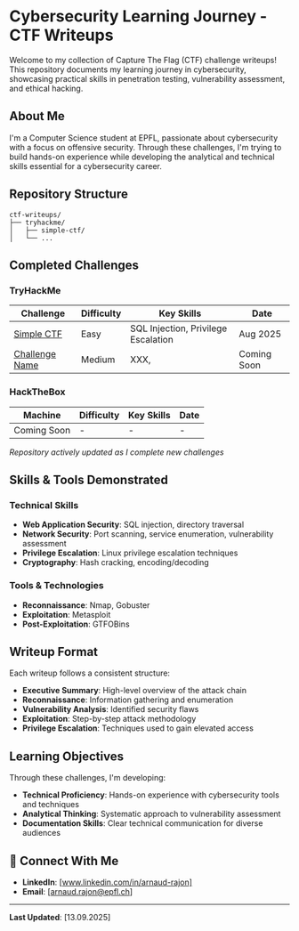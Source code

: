 # Cybersecurity Learning Journey - CTF Writeups

Welcome to my collection of Capture The Flag (CTF) challenge writeups! This repository documents my learning journey in cybersecurity, showcasing practical skills in penetration testing, vulnerability assessment, and ethical hacking.

## About Me

I'm a Computer Science student at EPFL, passionate about cybersecurity with a focus on offensive security. Through these challenges, I'm trying to build hands-on experience while developing the analytical and technical skills essential for a cybersecurity career.

## Repository Structure

```
ctf-writeups/
├── tryhackme/
│   ├── simple-ctf/
│   └── ...

```

## Completed Challenges

### TryHackMe
| Challenge | Difficulty | Key Skills | Date |
|-----------|------------|------------|------|
| [Simple CTF](tryhackme/simple-ctf-writeup.md) | Easy | SQL Injection, Privilege Escalation | Aug 2025 |
| [Challenge Name](link/) | Medium | XXX, | Coming Soon |

### HackTheBox
| Machine | Difficulty | Key Skills | Date |
|---------|------------|------------|------|
| Coming Soon | - | - | - |

*Repository actively updated as I complete new challenges*

## Skills & Tools Demonstrated

### Technical Skills
- **Web Application Security**: SQL injection, directory traversal
- **Network Security**: Port scanning, service enumeration, vulnerability assessment
- **Privilege Escalation**: Linux privilege escalation techniques
- **Cryptography**: Hash cracking, encoding/decoding

### Tools & Technologies
- **Reconnaissance**: Nmap, Gobuster
- **Exploitation**: Metasploit
- **Post-Exploitation**: GTFOBins

## Writeup Format

Each writeup follows a consistent structure:
- **Executive Summary**: High-level overview of the attack chain
- **Reconnaissance**: Information gathering and enumeration
- **Vulnerability Analysis**: Identified security flaws
- **Exploitation**: Step-by-step attack methodology
- **Privilege Escalation**: Techniques used to gain elevated access

## Learning Objectives

Through these challenges, I'm developing:
- **Technical Proficiency**: Hands-on experience with cybersecurity tools and techniques
- **Analytical Thinking**: Systematic approach to vulnerability assessment
- **Documentation Skills**: Clear technical communication for diverse audiences

## 🔗 Connect With Me

- **LinkedIn**: [www.linkedin.com/in/arnaud-rajon]
- **Email**: [arnaud.rajon@epfl.ch]

---

**Last Updated**: [13.09.2025]
